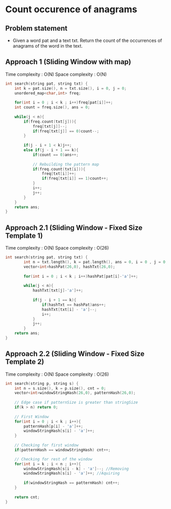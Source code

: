 # Count occurence of anagrams

## Problem statement

- Given a word pat and a text txt. Return the count of the occurrences of anagrams of the word in the text.

## Approach 1 (Sliding Window with map)

Time complexity : O(N)
Space complexity : O(N)

```cpp
int search(string pat, string txt) {
    int k = pat.size(), n = txt.size(), i = 0, j = 0;
    unordered_map<char,int> freq;
    
    for(int i = 0 ; i < k ; i++)freq[pat[i]]++;
    int count = freq.size(), ans = 0;
    
    while(j < n){
        if(freq.count(txt[j])){
            freq[txt[j]]--;
            if(freq[txt[j]] == 0)count--;
        }
        
        if(j - i + 1 < k)j++;
        else if(j - i + 1 == k){
            if(count == 0)ans++;
            
            // Rebuilding the pattern map
            if(freq.count(txt[i])){
                freq[txt[i]]++;
                if(freq[txt[i]] == 1)count++;
            }
            i++;
            j++;
        }
    }
    return ans;
}
```

## Approach 2.1 (Sliding Window - Fixed Size Template 1)

Time complexity : O(N)
Space complexity : O(26)

```cpp
int search(string pat, string txt) {
        int n = txt.length(), k = pat.length(), ans = 0, i = 0 , j = 0;; 
        vector<int>hashPat(26,0), hashTxt(26,0);
        
        for(int i = 0 ; i < k ; i++)hashPat[pat[i]-'a']++;
        
        while(j < n){ 
            hashTxt[txt[j]-'a']++;
            
            if(j - i + 1 == k){
                if(hashTxt == hashPat)ans++;
                hashTxt[txt[i] - 'a']--;
                i++;
            }
            j++;
        }
    return ans;
}
```

## Approach 2.2 (Sliding Window - Fixed Size Template 2)

Time complexity : O(N)
Space complexity : O(26)

```cpp
int search(string p, string s) {
    int n = s.size(), k = p.size(), cnt = 0;
    vector<int>windowStringHash(26,0), patternHash(26,0);
    
    // Edge case if patternSize is greater than stringSize
    if(k > n) return 0;
    
    // First Window
    for(int i = 0 ; i < k ; i++){
        patternHash[p[i] - 'a']++;
        windowStringHash[s[i] - 'a']++;
    }
    
    // Checking for first window 
    if(patternHash == windowStringHash) cnt++;

    // Checking for rest of the window
    for(int i = k ; i < n ; i++){
        windowStringHash[s[i - k] - 'a']--; //Removing 
        windowStringHash[s[i] - 'a']++; //Aquiring
        
        if(windowStringHash == patternHash) cnt++;
    }
    
    return cnt;
}
```
